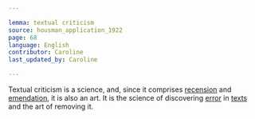 ```yaml
---

lemma: textual criticism
source: housman_application_1922
page: 68
language: English
contributor: Caroline
last_updated_by: Caroline

---
```


Textual criticism is a science, and, since it comprises [recension](recensio.html) and [emendation](emendation.html), it is also an art. It is the science of discovering [error](error.html) in [texts](text.html) and the art of removing it.

